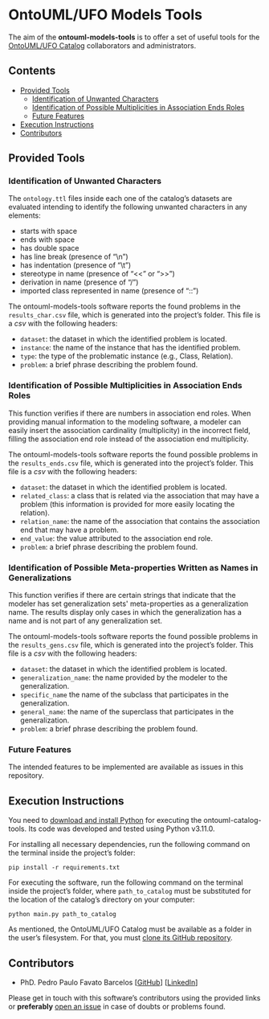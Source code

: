 # OntoUML/UFO Models Tools

The aim of the **ontouml-models-tools** is to offer a set of useful tools for the [OntoUML/UFO Catalog](https://github.com/unibz-core/ontouml-models) collaborators and administrators.

## Contents

- [Provided Tools](#provided-tools)
  - [Identification of Unwanted Characters](#identification-of-unwanted-characters)
  - [Identification of Possible Multiplicities in Association Ends Roles](#identification-of-possible-multiplicities-in-association-ends-roles)
  - [Future Features](#future-features)
- [Execution Instructions](#execution-instructions)
- [Contributors](#contributors)

## Provided Tools

### Identification of Unwanted Characters

The `ontology.ttl` files inside each one of the catalog’s datasets are evaluated intending to identify the following unwanted characters in any elements:

- starts with space
- ends with space
- has double space
- has line break (presence of “\n”)
- has indentation (presence of “\t”)
- stereotype in name (presence of “\<\<” or “\>\>”)
- derivation in name (presence of “/”)
- imported class represented in name (presence of “::”)

The ontouml-models-tools software reports the found problems in the `results_char.csv` file, which is generated into the project’s folder. This file is a *csv* with the following headers:

- `dataset`: the dataset in which the identified problem is located.
- `instance`: the name of the instance that has the identified problem.
- `type`: the type of the problematic instance (e.g., Class, Relation).
- `problem`: a brief phrase describing the problem found.

### Identification of Possible Multiplicities in Association Ends Roles

This function verifies if there are numbers in association end roles. When providing manual information to the modeling software, a modeler can easily insert the association cardinality (multiplicity) in the incorrect field, filling the association end role instead of the association end multiplicity.

The ontouml-models-tools software reports the found possible problems in the `results_ends.csv` file, which is generated into the project’s folder. This file is a *csv* with the following headers:

- `dataset`: the dataset in which the identified problem is located.
- `related_class`: a class that is related via the association that may have a problem (this information is provided for more easily locating the relation).
- `relation_name`: the name of the association that contains the association end that may have a problem.
- `end_value`: the value attributed to the association end role.
- `problem`: a brief phrase describing the problem found.

### Identification of Possible Meta-properties Written as Names in Generalizations

This function verifies if there are certain strings that indicate that the modeler has set generalization sets' meta-properties as a generalization name. The results display only cases in which the generalization has a name and is not part of any generalization set.

The ontouml-models-tools software reports the found possible problems in the `results_gens.csv` file, which is generated into the project’s folder. This file is a *csv* with the following headers:

- `dataset`: the dataset in which the identified problem is located.
- `generalization_name`: the name provided by the modeler to the generalization.
- `specific_name` the name of the subclass that participates in the generalization.
- `general_name`: the name of the superclass that participates in the generalization.
- `problem`: a brief phrase describing the problem found.

### Future Features

The intended features to be implemented are available as issues in this repository.

## Execution Instructions

You need to [download and install Python](https://www.python.org/downloads/) for executing the ontouml-catalog-tools. Its code was developed and tested using Python v3.11.0.

For installing all necessary dependencies, run the following command on the terminal inside the project’s folder:

```shell
pip install -r requirements.txt
```

For executing the software, run the following command on the terminal inside the project’s folder, where `path_to_catalog` must be substituted for the location of the catalog’s directory on your computer:

```shell
python main.py path_to_catalog
```

As mentioned, the OntoUML/UFO Catalog must be available as a folder in the user’s filesystem. For that, you must [clone its GitHub repository](https://docs.github.com/en/repositories/creating-and-managing-repositories/cloning-a-repository).

## Contributors

- PhD. Pedro Paulo Favato Barcelos [[GitHub](https://github.com/pedropaulofb)] [[LinkedIn](https://www.linkedin.com/in/pedropaulofavatobarcelos/)]

Please get in touch with this software’s contributors using the provided links or **preferably** [open an issue](https://github.com/unibz-core/ontouml-models-tools/issues/) in case of doubts or problems found.
